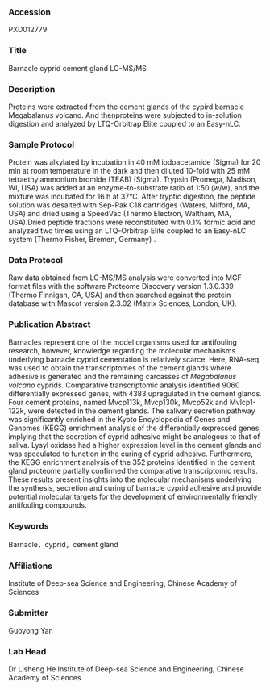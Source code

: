 ### Accession
PXD012779

### Title
Barnacle cyprid cement gland LC-MS/MS

### Description
Proteins were extracted from the cement glands of the cypird barnacle Megabalanus volcano. And thenproteins were subjected to in-solution digestion and analyzed by LTQ-Orbitrap Elite coupled to an Easy-nLC.

### Sample Protocol
Protein was alkylated by incubation in 40 mM iodoacetamide (Sigma) for 20 min at room temperature in the dark and then diluted 10-fold with 25 mM tetraethylammonium bromide (TEAB) (Sigma). Trypsin (Promega, Madison, WI, USA) was added at an enzyme-to-substrate ratio of 1:50 (w/w), and the mixture was incubated for 16 h at 37°C. After tryptic digestion, the peptide solution was desalted with Sep-Pak C18 cartridges (Waters, Milford, MA, USA) and dried using a SpeedVac (Thermo Electron, Waltham, MA, USA).Dried peptide fractions were reconstituted with 0.1% formic acid and analyzed two times using an LTQ-Orbitrap Elite coupled to an Easy-nLC system (Thermo Fisher, Bremen, Germany) .

### Data Protocol
Raw data obtained from LC-MS/MS analysis were converted into MGF format files with the software Proteome Discovery version 1.3.0.339 (Thermo Finnigan, CA, USA) and then searched against the protein database with Mascot version 2.3.02 (Matrix Sciences, London, UK).

### Publication Abstract
Barnacles represent one of the model organisms used for antifouling research, however, knowledge regarding the molecular mechanisms underlying barnacle cyprid cementation is relatively scarce. Here, RNA-seq was used to obtain the transcriptomes of the cement glands where adhesive is generated and the remaining carcasses of <i>Megabalanus</i> <i>volcano</i> cyprids. Comparative transcriptomic analysis identified 9060 differentially expressed genes, with 4383 upregulated in the cement glands. Four cement proteins, named Mvcp113k, Mvcp130k, Mvcp52k and Mvlcp1-122k, were detected in the cement glands. The salivary secretion pathway was significantly enriched in the Kyoto Encyclopedia of Genes and Genomes (KEGG) enrichment analysis of the differentially expressed genes, implying that the secretion of cyprid adhesive might be analogous to that of saliva. Lysyl oxidase had a higher expression level in the cement glands and was speculated to function in the curing of cyprid adhesive. Furthermore, the KEGG enrichment analysis of the 352 proteins identified in the cement gland proteome partially confirmed the comparative transcriptomic results. These results present insights into the molecular mechanisms underlying the synthesis, secretion and curing of barnacle cyprid adhesive and provide potential molecular targets for the development of environmentally friendly antifouling compounds.

### Keywords
Barnacle，cyprid，cement gland

### Affiliations
Institute of Deep-sea Science and Engineering, Chinese Academy of Sciences

### Submitter
Guoyong Yan

### Lab Head
Dr Lisheng He
Institute of Deep-sea Science and Engineering, Chinese Academy of Sciences


